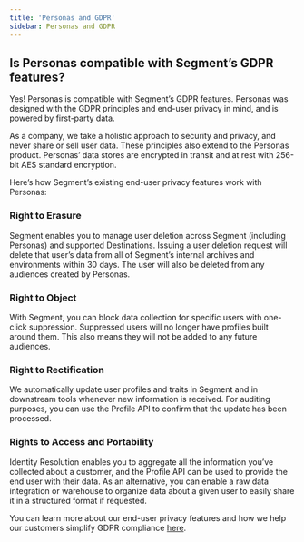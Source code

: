 ```yaml
---
title: 'Personas and GDPR'
sidebar: Personas and GDPR
---
```


## Is Personas compatible with Segment’s GDPR features?
Yes! Personas is compatible with Segment’s GDPR features. Personas was designed with the GDPR principles and end-user privacy in mind, and is powered by first-party data.

As a company, we take a holistic approach to security and privacy, and never share or sell user data. These principles also extend to the Personas product. Personas’ data stores are encrypted in transit and at rest with 256-bit AES standard encryption.

Here’s how Segment’s existing end-user privacy features work with Personas:

### Right to Erasure

Segment enables you to manage user deletion across Segment (including Personas) and supported Destinations. Issuing a user deletion request will delete that user’s data from all of Segment’s internal archives and environments within 30 days. The user will also be deleted from any audiences created by Personas.

### Right to Object

With Segment, you can block data collection for specific users with one-click suppression. Suppressed users will no longer have profiles built around them. This also means they will not be added to any future audiences.

### Right to Rectification

We automatically update user profiles and traits in Segment and in downstream tools whenever new information is received. For auditing purposes, you can use the Profile API to confirm that the update has been processed.

### Rights to Access and Portability

Identity Resolution enables you to aggregate all the information you’ve collected about a customer, and the Profile API can be used to provide the end user with their data. As an alternative, you can enable a raw data integration or warehouse to organize data about a given user to easily share it in a structured format if requested.

You can learn more about our end-user privacy features and how we help our customers simplify GDPR compliance [here](https://segment.com/product/gdpr).
